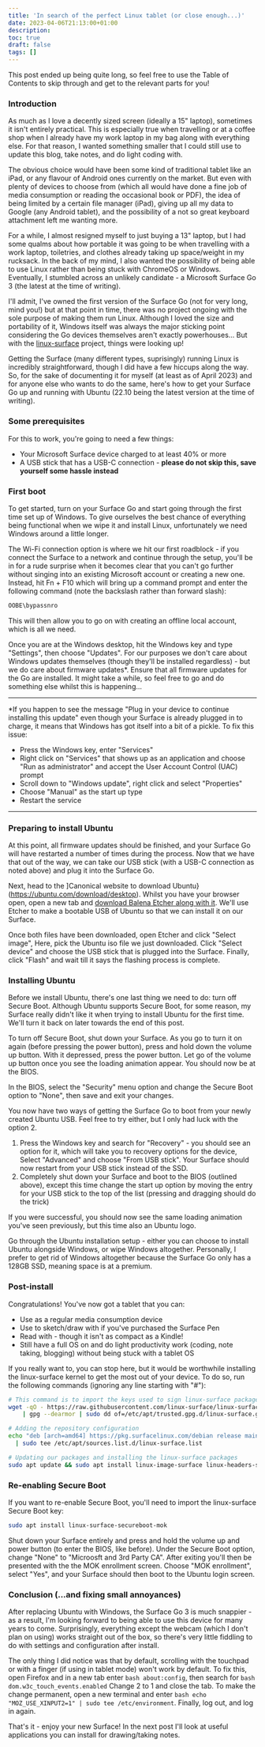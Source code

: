 ```yaml
---
title: 'In search of the perfect Linux tablet (or close enough...)'
date: 2023-04-06T21:13:00+01:00
description:
toc: true
draft: false
tags: []
---
```


This post ended up being quite long, so feel free to use the Table of Contents to skip through and get to the relevant parts for you!

### Introduction

As much as I love a decently sized screen (ideally a 15" laptop), sometimes it isn't entirely practical. This is especially true when travelling or at a coffee shop when I already have my work laptop in my bag along with everything else. For that reason, I wanted something smaller that I could still use to update this blog, take notes, and do light coding with.

The obvious choice would have been some kind of traditional tablet like an iPad, or any flavour of Android ones currently on the market. But even with plenty of devices to choose from (which all would have done a fine job of media consumption or reading the occasional book or PDF), the idea of being limited by a certain file manager (iPad), giving up all my data to Google (any Android tablet), and the possibility of a not so great keyboard attachment left me wanting more.

For a while, I almost resigned myself to just buying a 13" laptop, but I had some qualms about how portable it was going to be when travelling with a work laptop, toiletries, and clothes already taking up space/weight in my rucksack. In the back of my mind, I also wanted the possibility of being able to use Linux rather than being stuck with ChromeOS or Windows. Eventually, I stumbled across an unlikely candidate - a Microsoft Surface Go 3 (the latest at the time of writing). 

I'll admit, I've owned the first version of the Surface Go (not for very long, mind you!) but at that point in time, there was no project ongoing with the sole purpose of making them run Linux. Although I loved the size and portability of it, Windows itself was always the major sticking point considering the Go devices themselves aren't exactly powerhouses... But with the [linux-surface](https://github.com/linux-surface/linux-surface) project, things were looking up!

Getting the Surface (many different types, suprisingly) running Linux is incredibly straightforward, though I did have a few hiccups along the way. So, for the sake of documenting it for myself (at least as of April 2023) and for anyone else who wants to do the same, here's how to get your Surface Go up and running with Ubuntu (22.10 being the latest version at the time of writing).

### Some prerequisites

For this to work, you're going to need a few things:

- Your Microsoft Surface device charged to at least 40% or more
- A USB stick that has a USB-C connection - **please do not skip this, save yourself some hassle instead**

### First boot

To get started, turn on your Surface Go and start going through the first time set up of Windows. To give ourselves the best chance of everything being functional when we wipe it and install Linux, unfortunately we need Windows around a little longer. 

The Wi-Fi connection option is where we hit our first roadblock - if you connect the Surface to a network and continue through the setup, you'll be in for a rude surprise when it becomes clear that you can't go further without singing into an existing Microsoft account or creating a new one. Instead, hit Fn + F10 which will bring up a command prompt and enter the following command (note the backslash rather than forward slash):

```bash
OOBE\bypassnro
```

This will then allow you to go on with creating an offline local account, which is all we need.

Once you are at the Windows desktop, hit the Windows key and type "Settings", then choose "Updates". For our purposes we don't care about Windows updates themselves (though they'll be installed regardless) - but we do care about firmware updates*. Ensure that all firmware updates for the Go are installed. It might take a while, so feel free to go and do something else whilst this is happening... 

---

*If you happen to see the message "Plug in your device to continue installing this update" even though your Surface is already plugged in to charge, it means that Windows has got itself into a bit of a pickle. To fix this issue:

- Press the Windows key, enter "Services"
- Right click on "Services" that shows up as an application and choose "Run as administrator" and accept the User Account Control (UAC) prompt
- Scroll down to "Windows update", right click and select "Properties"
- Choose "Manual" as the start up type
- Restart the service

---

### Preparing to install Ubuntu

At this point, all firmware updates should be finished, and your Surface Go will have restarted a number of times during the process. Now that we have that out of the way, we can take our USB stick (with a USB-C connection as noted above) and plug it into the Surface Go.

Next, head to the ]Canonical website to download Ubuntu}(https://ubuntu.com/download/desktop). Whilst you have your browser open, open a new tab and [download Balena Etcher along with it](https://www.balena.io/etcher). We'll use Etcher to make a bootable USB of Ubuntu so that we can install it on our Surface.

Once both files have been downloaded, open Etcher and click "Select image", Here, pick the Ubuntu iso file we just downloaded. Click "Select device" and choose the USB stick that is plugged into the Surface. Finally, click "Flash" and wait till it says the flashing process is complete.

### Installing Ubuntu

Before we install Ubuntu, there's one last thing we need to do: turn off Secure Boot. Although Ubuntu supports Secure Boot, for some reason, my Surface really didn't like it when trying to install Ubuntu for the first time. We'll turn it back on later towards the end of this post. 

To turn off Secure Boot, shut down your Surface. As you go to turn it on again (before pressing the power button), press and hold down the volume up button. With it depressed, press the power button. Let go of the volume up button once you see the loading animation appear. You should now be at the BIOS. 

In the BIOS, select the "Security" menu option and change the Secure Boot option to "None", then save and exit your changes.

You now have two ways of getting the Surface Go to boot from your newly created Ubuntu USB. Feel free to try either, but I only had luck with the option 2.

1. Press the Windows key and search for "Recovery" - you should see an option for it, which will take you to recovery options for the device, Select "Advanced" and choose "From USB stick". Your Surface should now restart from your USB stick instead of the SSD.
2. Completely shut down your Surface and boot to the BIOS (outlined above), except this time change the start up option by moving the entry for your USB stick to the top of the list (pressing and dragging should do the trick)

If you were successful, you should now see the same loading animation you've seen previously, but this time also an Ubuntu logo.

Go through the Ubuntu installation setup - either you can choose to install Ubuntu alongside Windows, or wipe Windows altogether. Personally, I prefer to get rid of Windows altogether because the Surface Go only has a 128GB SSD, meaning space is at a premium.

### Post-install

Congratulations! You've now got a tablet that you can:

- Use as a regular media consumption device
- Use to sketch/draw with if you've purchased the Surface Pen
- Read with - though it isn't as compact as a Kindle!
- Still have a full OS on and do light productivity work (coding, note taking, blogging) without being stuck with a tablet OS

If you really want to, you can stop here, but it would be worthwhile installing the linux-surface kernel to get the most out of your device. To do so, run the following commands (ignoring any line starting with "#"):

```bash
# This command is to import the keys used to sign linux-surface packages
wget -qO - https://raw.githubusercontent.com/linux-surface/linux-surface/master/pkg/keys/surface.asc \
    | gpg --dearmor | sudo dd of=/etc/apt/trusted.gpg.d/linux-surface.gpg
```

```bash
# Adding the repository configuration 
echo "deb [arch=amd64] https://pkg.surfacelinux.com/debian release main" \
  | sudo tee /etc/apt/sources.list.d/linux-surface.list
```

```bash
# Updating our packages and installing the linux-surface packages
sudo apt update && sudo apt install linux-image-surface linux-headers-surface libwacom-surface iptsd
```

### Re-enabling Secure Boot

If you want to re-enable Secure Boot, you'll need to import the linux-surface Secure Boot key:

```bash
sudo apt install linux-surface-secureboot-mok
```

Shut down your Surface entirely and press and hold the volume up and power button (to enter the BIOS, like before). Under the Secure Boot option, change "None" to "Microosft and 3rd Party CA". After exiting you'll then be presented with the the MOK enrollment screen. Choose "MOK enrollment", select "Yes", and your Surface should then boot to the Ubuntu login screen.

### Conclusion (...and fixing small annoyances)

After replacing Ubuntu with Windows, the Surface Go 3 is much snappier - as a result, I'm looking forward to being able to use this device for many years to come. Surprisingly, everything except the webcam (which I don't plan on using) works straight out of the box, so there's very little fiddling to do with settings and configuration after install. 

The only thing I did notice was that by default, scrolling with the touchpad or with a finger (if using in tablet mode) won't work by default. To fix this, open Firefox and in a new tab enter ```bash about:config```, then search for ```bash dom.w3c_touch_events.enabled``` Change 2 to 1 and close the tab. To make the change permanent, open a new terminal and enter ```bash echo "MOZ_USE_XINPUT2=1" | sudo tee /etc/environment```. Finally, log out, and log in again. 

That's it - enjoy your new Surface! In the next post I'll look at useful applications you can install for drawing/taking notes.




